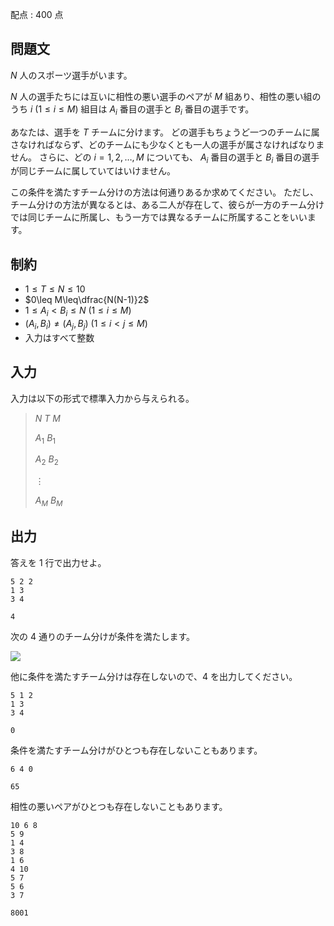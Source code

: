 配点 : $400$ 点

## 問題文

$N$ 人のスポーツ選手がいます。

$N$ 人の選手たちには互いに相性の悪い選手のペアが $M$ 組あり、相性の悪い組のうち $i\ (1\leq i\leq M)$ 組目は $A _ i$ 番目の選手と $B _ i$ 番目の選手です。

あなたは、選手を $T$ チームに分けます。
どの選手もちょうど一つのチームに属さなければならず、どのチームにも少なくとも一人の選手が属さなければなりません。
さらに、どの $i=1,2,\ldots,M$ についても、 $A _ i$ 番目の選手と $B _ i$ 番目の選手が同じチームに属していてはいけません。

この条件を満たすチーム分けの方法は何通りあるか求めてください。
ただし、チーム分けの方法が異なるとは、ある二人が存在して、彼らが一方のチーム分けでは同じチームに所属し、もう一方では異なるチームに所属することをいいます。

## 制約

- $1\leq T\leq N\leq10$
- $0\leq M\leq\dfrac{N(N-1)}2$
- $1\leq A _ i\lt B _ i\leq N\ (1\leq i\leq M)$
- $(A _ i,B _ i)\neq (A _ j,B _ j)\ (1\leq i\lt j\leq M)$
- 入力はすべて整数

## 入力

入力は以下の形式で標準入力から与えられる。

> $N$ $T$ $M$
> 
> $A _ 1$ $B _ 1$
> 
> $A _ 2$ $B _ 2$
> 
> $\vdots$
> 
> $A _ M$ $B _ M$

## 出力

答えを $1$ 行で出力せよ。

```input1
5 2 2
1 3
3 4
```

```output1
4
```

次の $4$ 通りのチーム分けが条件を満たします。

![](https://img.atcoder.jp/abc310/b92c2629f68d56350fe18e6d0a8fa060.png)

他に条件を満たすチーム分けは存在しないので、$4$ を出力してください。

```input2
5 1 2
1 3
3 4
```

```output2
0
```

条件を満たすチーム分けがひとつも存在しないこともあります。

```input3
6 4 0
```

```output3
65
```

相性の悪いペアがひとつも存在しないこともあります。

```input4
10 6 8
5 9
1 4
3 8
1 6
4 10
5 7
5 6
3 7
```

```output4
8001
```